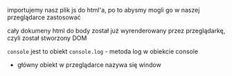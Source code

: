 importujemy nasz plik js do html'a, po to abysmy mogli go w naszej przeglądarce zastosować

cały dokumeny html do body został już wyrenderowany przez przeglądarkę, czyli został stworzony DOM

`console` jest to obiekt 
`console.log` - metoda log w obiekcie console

- główny obiekt w przeglądarce nazywa się window